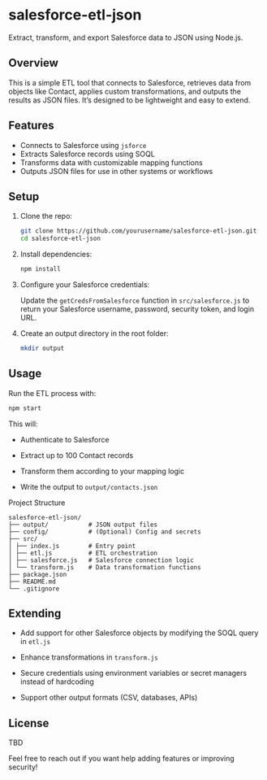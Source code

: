 # salesforce-etl-json

Extract, transform, and export Salesforce data to JSON using Node.js.

## Overview

This is a simple ETL tool that connects to Salesforce, retrieves data from objects like Contact, applies custom transformations, and outputs the results as JSON files. It’s designed to be lightweight and easy to extend.

## Features

- Connects to Salesforce using `jsforce`
- Extracts Salesforce records using SOQL
- Transforms data with customizable mapping functions
- Outputs JSON files for use in other systems or workflows

## Setup

1. Clone the repo:

   ```bash
   git clone https://github.com/yourusername/salesforce-etl-json.git
   cd salesforce-etl-json
   ```

2. Install dependencies:

   ```bash
   npm install
   ```

3. Configure your Salesforce credentials:

   Update the `getCredsFromSalesforce` function in `src/salesforce.js` to return your Salesforce username, password, security token, and login URL.

4. Create an output directory in the root folder:

   ```bash
   mkdir output
   ```

## Usage

Run the ETL process with:

   ```bash
   npm start
   ```

This will:

- Authenticate to Salesforce

- Extract up to 100 Contact records

- Transform them according to your mapping logic

- Write the output to `output/contacts.json`

Project Structure

   ```
   salesforce-etl-json/
   ├── output/           # JSON output files
   ├── config/           # (Optional) Config and secrets
   ├── src/
   │ ├── index.js        # Entry point
   │ ├── etl.js          # ETL orchestration
   │ ├── salesforce.js   # Salesforce connection logic
   │ └── transform.js    # Data transformation functions
   ├── package.json
   ├── README.md
   └── .gitignore
   ```

## Extending

- Add support for other Salesforce objects by modifying the SOQL query in `etl.js`

- Enhance transformations in `transform.js`

- Secure credentials using environment variables or secret managers instead of hardcoding

- Support other output formats (CSV, databases, APIs)

## License

TBD

Feel free to reach out if you want help adding features or improving security!
